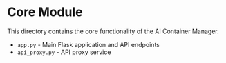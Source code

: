 # Core Module

This directory contains the core functionality of the AI Container Manager.

- `app.py` - Main Flask application and API endpoints
- `api_proxy.py` - API proxy service